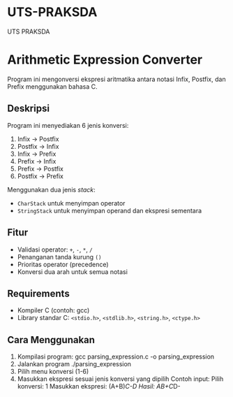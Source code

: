 # UTS-PRAKSDA
UTS PRAKSDA 

# Arithmetic Expression Converter

Program ini mengonversi ekspresi aritmatika antara notasi Infix, Postfix, dan Prefix menggunakan bahasa C.

## Deskripsi
Program ini menyediakan 6 jenis konversi:
1. Infix → Postfix
2. Postfix → Infix
3. Infix → Prefix
4. Prefix → Infix
5. Prefix → Postfix
6. Postfix → Prefix

Menggunakan dua jenis *stack*:
- `CharStack` untuk menyimpan operator
- `StringStack` untuk menyimpan operand dan ekspresi sementara

## Fitur
- Validasi operator: `+`, `-`, `*`, `/`
- Penanganan tanda kurung `()`
- Prioritas operator (precedence)
- Konversi dua arah untuk semua notasi

## Requirements
- Kompiler C (contoh: gcc)
- Library standar C: `<stdio.h>`, `<stdlib.h>`, `<string.h>`, `<ctype.h>`

## Cara Menggunakan
1. Kompilasi program:
   gcc parsing_expression.c -o parsing_expression
2. Jalankan program
   ./parsing_expression
3. Pilih menu konversi (1-6)
4. Masukkan ekspresi sesuai jenis konversi yang dipilih
Contoh input:
Pilih konversi: 1
Masukkan ekspresi: (A+B)*C-D
Hasil: AB+C*D-

